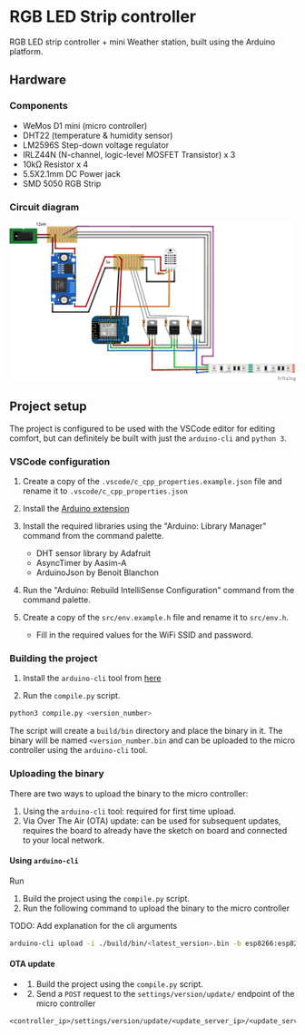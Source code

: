 # RGB LED Strip controller

RGB LED strip controller + mini Weather station, built using the Arduino platform.

## Hardware

### Components

- WeMos D1 mini (micro controller)
- DHT22 (temperature & humidity sensor)
- LM2596S Step-down voltage regulator
- IRLZ44N (N-channel, logic-level MOSFET Transistor) x 3
- 10kΩ Resistor x 4
- 5.5X2.1mm DC Power jack
- SMD 5050 RGB Strip

### Circuit diagram

![Circuit](./Diagrams/Diagram_bb.png)

## Project setup

The project is configured to be used with the VSCode editor for editing comfort, but can definitely be 
built with just the `arduino-cli` and `python 3`. 

### VSCode configuration

1. Create a copy of the `.vscode/c_cpp_properties.example.json` file and rename it to `.vscode/c_cpp_properties.json`

2. Install the [Arduino extension](https://marketplace.visualstudio.com/items?itemName=vsciot-vscode.vscode-arduino)

3. Install the required libraries using the "Arduino: Library Manager" command from the command palette.
    - DHT sensor library by Adafruit
    - AsyncTimer by Aasim-A
    - ArduinoJson by Benoit Blanchon  


4. Run the "Arduino: Rebuild IntelliSense Configuration" command from the command palette. 

5. Create a copy of the `src/env.example.h` file and rename it to `src/env.h`. 
    - Fill in the required values for the WiFi SSID and password.

### Building the project

1. Install the `arduino-cli` tool from [here](https://arduino.github.io/arduino-cli/latest/installation/)

2. Run the `compile.py` script. 

```bash
python3 compile.py <version_number>
```

The script will create a `build/bin` directory and place the binary in it.
The binary will be named `<version_number.bin` and can be uploaded to the micro controller using the `arduino-cli` tool.

### Uploading the binary

There are two ways to upload the binary to the micro controller:

1. Using the `arduino-cli` tool: required for first time upload.
2. Via Over The Air (OTA) update: can be used for subsequent updates, requires the board to already have the sketch on board and connected to your local network.

#### Using `arduino-cli`

Run

1. Build the project using the `compile.py` script.
2. Run the following command to upload the binary to the micro controller

TODO: Add explanation for the cli arguments
```bash
arduino-cli upload -i ./build/bin/<latest_version>.bin -b esp8266:esp8266:d1_mini_clone -p /dev/cu.usbserial-130
```

#### OTA update

- 1. Build the project using the `compile.py` script.
- 2. Send a `POST` request to the `settings/version/update/` endpoint of the micro controller

```plain
<controller_ip>/settings/version/update/<update_server_ip>/<update_server_port>/update
```
